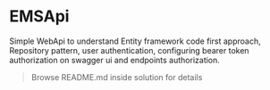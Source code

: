 # EMSApi
Simple WebApi to understand Entity framework code first approach, Repository pattern, user authentication, configuring bearer token authorization on swagger ui and endpoints authorization.

> Browse README.md inside solution for details
